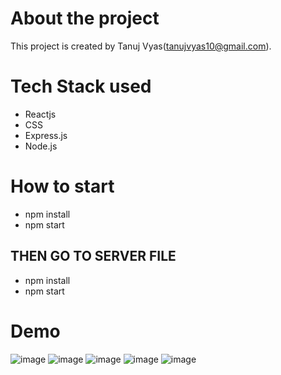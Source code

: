 # About the project

This project is created by Tanuj Vyas(tanujvyas10@gmail.com).
# Tech Stack used

* Reactjs
* CSS
* Express.js
* Node.js

# How to start

* npm install
* npm start

## THEN GO TO SERVER FILE 
* npm install 
* npm start

# Demo
![image](https://user-images.githubusercontent.com/48439116/94777086-7e36a480-03e0-11eb-9181-1535493bc2a0.png)
![image](https://user-images.githubusercontent.com/48439116/94777119-8abafd00-03e0-11eb-85d3-f6dbfd47fd33.png)
![image](https://user-images.githubusercontent.com/48439116/94777186-a9b98f00-03e0-11eb-8be4-0fdf3f719b84.png)
![image](https://user-images.githubusercontent.com/48439116/94777206-b50cba80-03e0-11eb-9086-fe41e8879d7e.png)
![image](https://user-images.githubusercontent.com/48439116/94777249-c81f8a80-03e0-11eb-9228-2248154eda4f.png)
